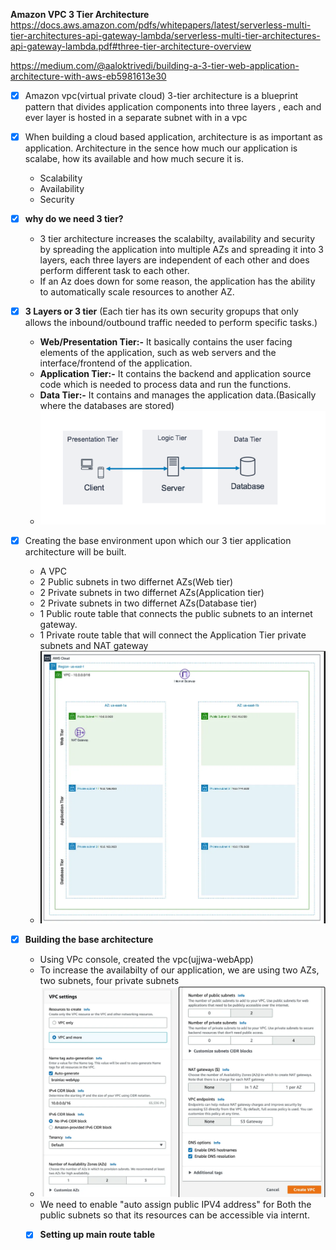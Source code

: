 **Amazon VPC 3 Tier Architecture**
https://docs.aws.amazon.com/pdfs/whitepapers/latest/serverless-multi-tier-architectures-api-gateway-lambda/serverless-multi-tier-architectures-api-gateway-lambda.pdf#three-tier-architecture-overview

https://medium.com/@aaloktrivedi/building-a-3-tier-web-application-architecture-with-aws-eb5981613e30


- [x] Amazon vpc(virtual private cloud) 3-tier architecture is a blueprint pattern that divides application components into three layers
    , each and ever layer is hosted in a separate subnet with in a vpc

- [x] When building a cloud based application, architecture is as important as application.
      Architecture in the sence how much our application is scalabe, how its available and how much secure it is.
    * Scalability
    * Availability
    * Security

- [x] **why do we need 3 tier?**
    * 3 tier architecture increases the scalabilty, availability and security by spreading the application into multiple AZs and spreading
        it into 3 layers, each three layers are independent of each other and does perform different task to each other.
    * If an Az does down for some reason, the application has the ability to automatically scale resources to another AZ.

- [x] **3 Layers or 3 tier** (Each tier has its own security gropups that only allows the inbound/outbound traffic needed to perform      specific tasks.)
    * **Web/Presentation Tier:-** It basically contains the user facing elements of the application, such as web servers and the interface/frontend of the application.
    * **Application Tier:-** It contains the backend and application source code which is needed to process data and run the functions.
    * **Data Tier:-** It contains and manages the application data.(Basically where the databases are stored)
    * ![alt text](image.png)

- [x] Creating the base environment upon which our 3 tier application architecture will be built.
    * A VPC
    * 2 Public subnets in two differnet AZs(Web tier)
    * 2 Private subnets in two differnet AZs(Application tier)
    * 2 Private subnets in two differnet AZs(Database tier)
    * 1 Public route table that connects the public subnets to an internet gateway.
    * 1 Private route table that will connect the Application Tier private subnets and NAT gateway  
    * ![alt text](image-1.png)

- [x] **Building the base architecture**
    * Using VPc console, created the vpc(ujjwa-webApp) 
    * To increase the availabilty of our application, we are using two AZs, two subnets, four private subnets
    * ![alt text](image-2.png)
    * We need to enable "auto assign public IPV4 address" for Both the public subnets so that its resources can be accessible via internt.
    - [x] **Setting up main route table**
    
